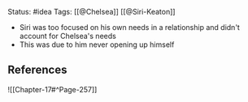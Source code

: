 Status: #idea
Tags: [[@Chelsea]] [[@Siri-Keaton]]

* Siri was too focused on his own needs in a relationship and didn't account for Chelsea's needs
* This was due to him never opening up himself

## References

![[Chapter-17#^Page-257]]